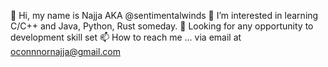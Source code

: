 👋 Hi, my name is Najja AKA @sentimentalwinds
👀 I’m interested in learning C/C++ and Java, Python,  Rust someday.
💞️ Looking for any opportunity to development skill set 
📫 How to reach me ... via email at oconnnornajja@gmail.com
